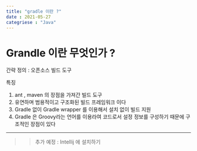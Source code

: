 ```yaml
---
title: "gradle 이란 ?"
date : 2021-05-27
categriese : "Java"
---
```


# Grandle 이란 무엇인가 ?

간략 정의 : 오픈소스 빌드 도구 

특징
1. ant , maven 의 장점을 가져간 빌드 도구  
2. 유연하며 범용적이고 구조화된 빌드 프레임워크 이다  
3. Gradle 없이 Gradle wrapper 를 이용해서 설치 없이 빌드 지원  
4. Gradle 은 Groovy라는 언어를 이용라여 코드로서 설정 정보를 구성하기 때문에 구조적인 장점이 있다  



---
>>추가 예정 : Intellij 에 설치하기
